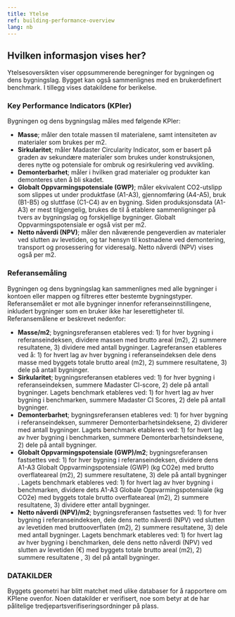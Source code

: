 ```yaml
---
title: Ytelse
ref: building-performance-overview
lang: nb
---
```


## Hvilken informasjon vises her?
Ytelsesoversikten viser oppsummerende beregninger for bygningen og dens bygningslag. Bygget kan også sammenlignes med en brukerdefinert benchmark. I tillegg vises datakildene for berikelse.

### Key Performance Indicators (KPIer)
Bygningen og dens bygningslag måles med følgende KPIer:

- **Masse**; måler den totale massen til materialene, samt intensiteten av materialer som brukes per m2.
- **Sirkularitet**; måler Madaster Circularity Indicator, som er basert på graden av sekundære materialer som brukes under konstruksjonen, deres nytte og potensiale for ombruk og resirkulering ved avvikling.
- **Demonterbarhet**; måler i hvilken grad materialer og produkter kan demonteres uten å bli skadet.
- **Globalt Oppvarmingspotensiale (GWP)**; måler ekvivalent CO2-utslipp som slippes ut under produktfase (A1-A3), gjennomføring (A4-A5), bruk (B1-B5) og sluttfase (C1-C4) av en bygning. Siden produksjonsdata (A1-A3) er mest tilgjengelig, brukes de til å etablere sammenligninger på tvers av bygningslag og forskjellige bygninger. Globalt Oppvarmingspotensiale er også vist per m2.
- **Netto nåverdi (NPV)**; måler den nåværende pengeverdien av materialer ved slutten av levetiden, og tar hensyn til kostnadene ved demontering, transport og prosessering for videresalg. Netto nåverdi (NPV) vises også per m2.

### Referansemåling
Bygningen og dens bygningslag kan sammenlignes med alle bygninger i kontoen eller mappen og filtreres etter bestemte bygningstyper. Referansemålet er mot alle bygninger innenfor referanseinnstillingene, inkludert bygninger som en bruker ikke har leserettigheter til. Referansemålene er beskrevet nedenfor:

- **Masse/m2**; bygningsreferansen etableres ved: 1) for hver bygning i referanseindeksen, dividere massen med brutto areal (m2), 2) summere resultatene, 3) dividere med antall bygninger. Lagreferansen etableres ved å: 1) for hvert lag av hver bygning i referanseindeksen dele dens masse med byggets totale brutto areal (m2), 2) summere resultatene, 3) dele på antall bygninger.
- **Sirkularitet**; bygningsreferansen etableres ved: 1) for hver bygning i referanseindeksen, summere Madaster CI-score, 2) dele på antall bygninger. Lagets benchmark etableres ved: 1) for hvert lag av hver bygning i benchmarken, summere Madaster CI Scores, 2) dele på antall bygninger.
- **Demonterbarhet**; bygningsreferansen etableres ved: 1) for hver bygning i referanseindeksen, summerer Demonterbarhetsindeksene, 2) dividerer med antall bygninger. Lagets benchmark etableres ved: 1) for hvert lag av hver bygning i benchmarken, summere Demonterbarhetsindeksene, 2) dele på antall bygninger.
- **Globalt Oppvarmingspotensiale (GWP)/m2**; bygningsreferansen fastsettes ved: 1) for hver bygning i referanseindeksen, dividere dens A1-A3 Globalt Oppvarmingspotensiale (GWP) (kg CO2e) med brutto overflateareal (m2), 2) summere resultatene, 3) dele på antall bygninger . Lagets benchmark etableres ved: 1) for hvert lag av hver bygning i benchmarken, dividere dets A1-A3 Globale Oppvarmingspotensiale (kg CO2e) med byggets totale brutto overflateareal (m2), 2) summere resultatene, 3) dividere etter antall bygninger.
- **Netto nåverdi (NPV)/m2**; bygningsreferansen fastsettes ved: 1) for hver bygning i referanseindeksen, dele dens netto nåverdi (NPV) ved slutten av levetiden med bruttooverflaten (m2), 2) summere resultatene, 3) dele med antall bygninger. Lagets benchmark etableres ved: 1) for hvert lag av hver bygning i benchmarken, dele dens netto nåverdi (NPV) ved slutten av levetiden (€) med byggets totale brutto areal (m2), 2) summere resultatene , 3) del på antall bygninger.

### DATAKILDER
Byggets geometri har blitt matchet med ulike databaser for å rapportere om KPIene ovenfor. Noen datakilder er verifisert, noe som betyr at de har pålitelige tredjepartsverifiseringsordninger på plass.
